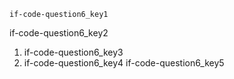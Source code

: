 ```ngMeta
if-code-question6_key1
```

if-code-question6_key2


1. if-code-question6_key3
2. if-code-question6_key4
if-code-question6_key5
